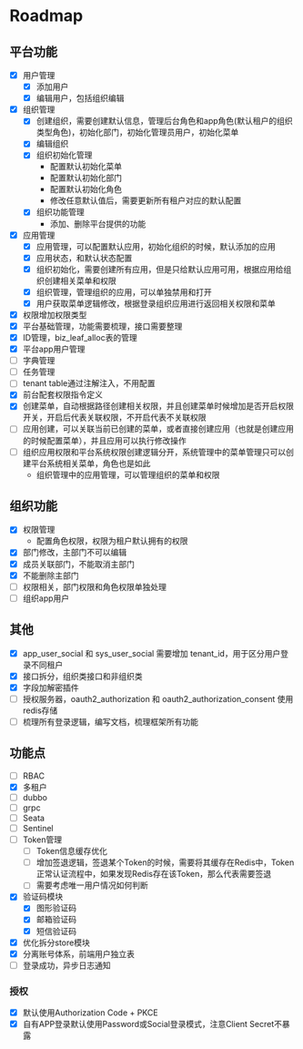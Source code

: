 # Roadmap

## 平台功能
- [x] 用户管理
    - [x] 添加用户
    - [x] 编辑用户，包括组织编辑
- [x] 组织管理
    - [x] 创建组织，需要创建默认信息，管理后台角色和app角色(默认租户的组织类型角色)，初始化部门，初始化管理员用户，初始化菜单
    - [x] 编辑组织
    - [x] 组织初始化管理
        - 配置默认初始化菜单
        - 配置默认初始化部门
        - 配置默认初始化角色
        - 修改任意默认值后，需要更新所有租户对应的默认配置
    - [x] 组织功能管理
        - 添加、删除平台提供的功能 
- [x] 应用管理
  - [x] 应用管理，可以配置默认应用，初始化组织的时候，默认添加的应用
  - [x] 应用状态，和默认状态配置
  - [x] 组织初始化，需要创建所有应用，但是只给默认应用可用，根据应用给组织创建相关菜单和权限
  - [x] 组织管理，管理组织的应用，可以单独禁用和打开
  - [x] 用户获取菜单逻辑修改，根据登录组织应用进行返回相关权限和菜单
- [x] 权限增加权限类型
- [x] 平台基础管理，功能需要梳理，接口需要整理
- [x] ID管理，biz_leaf_alloc表的管理
- [x] 平台app用户管理
- [ ] 字典管理
- [ ] 任务管理
- [ ] tenant table通过注解注入，不用配置
- [x] 前台配套权限指令定义
- [x] 创建菜单，自动根据路径创建相关权限，并且创建菜单时候增加是否开启权限开关，开启后代表关联权限，不开启代表不关联权限
- [ ] 应用创建，可以关联当前已创建的菜单，或者直接创建应用（也就是创建应用的时候配置菜单），并且应用可以执行修改操作
- [ ] 组织应用权限和平台系统权限创建逻辑分开，系统管理中的菜单管理只可以创建平台系统相关菜单，角色也是如此
    - 组织管理中的应用管理，可以管理组织的菜单和权限

## 组织功能
 - [x] 权限管理
     - 配置角色权限，权限为租户默认拥有的权限  
 - [x] 部门修改，主部门不可以编辑
 - [x] 成员关联部门，不能取消主部门
 - [x] 不能删除主部门
 - [ ] 权限相关，部门权限和角色权限单独处理
 - [ ] 组织app用户

## 其他
 - [x] app_user_social 和 sys_user_social 需要增加 tenant_id，用于区分用户登录不同租户
 - [x] 接口拆分，组织类接口和非组织类
 - [x] 字段加解密插件
 - [ ] 授权服务器，oauth2_authorization 和 oauth2_authorization_consent 使用redis存储
 - [ ] 梳理所有登录逻辑，编写文档，梳理框架所有功能

## 功能点
* [ ] RBAC
* [X] 多租户
* [ ] dubbo
* [ ] grpc
* [ ] Seata
* [ ] Sentinel
* [ ] Token管理
   * [ ] Token信息缓存优化
   * [ ] 增加签退逻辑，签退某个Token的时候，需要将其缓存在Redis中，Token正常认证流程中，如果发现Redis存在该Token，那么代表需要签退
   * [ ] 需要考虑唯一用户情况如何判断
* [x] 验证码模块
   * [x] 图形验证码
   * [x] 邮箱验证码
   * [x] 短信验证码
* [x] 优化拆分store模块
* [x] 分离账号体系，前端用户独立表
* [ ] 登录成功，异步日志通知

### 授权
* [x] 默认使用Authorization Code + PKCE
* [x] 自有APP登录默认使用Password或Social登录模式，注意Client Secret不暴露

